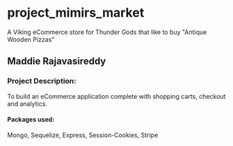 # project_mimirs_market
A Viking eCommerce store for Thunder Gods that like to buy "Antique Wooden Pizzas"

## Maddie Rajavasireddy

### Project Description:   
To build an eCommerce application complete with shopping carts, checkout and analytics.   

#### Packages used:    
Mongo, Sequelize, Express, Session-Cookies, Stripe